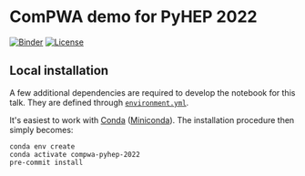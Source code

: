 # ComPWA demo for PyHEP 2022

[![Binder](https://mybinder.org/badge_logo.svg)](https://mybinder.org/v2/gh/ComPWA/PyHEP2022/main)
[![License](https://img.shields.io/badge/License-BSD_3--Clause-blue.svg)](https://opensource.org/licenses/BSD-3-Clause)

## Local installation

A few additional dependencies are required to develop the notebook for this talk. They are defined through [`environment.yml`](./environment.yml).

It's easiest to work with [Conda](https://docs.conda.io/en/latest/index.html) ([Miniconda](https://docs.conda.io/en/latest/miniconda.html)). The installation procedure then simply becomes:

```shell
conda env create
conda activate compwa-pyhep-2022
pre-commit install
```
